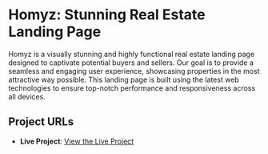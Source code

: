 
# Homyz: Stunning Real Estate Landing Page

Homyz is a visually stunning and highly functional real estate landing page designed to captivate potential buyers and sellers. Our goal is to provide a seamless and engaging user experience, showcasing properties in the most attractive way possible. This landing page is built using the latest web technologies to ensure top-notch performance and responsiveness across all devices.

## Project URLs

- **Live Project**: [View the Live Project](https://reale-estate-responsive-landing-page.vercel.app/](https://fluffy-shortbread-03a173.netlify.app/))
